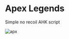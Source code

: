 # Apex Legends

Simple no recoil AHK script

![apx](https://user-images.githubusercontent.com/1495177/194723331-3a8bf6d1-f746-450c-8a31-443f58dc760e.gif)
